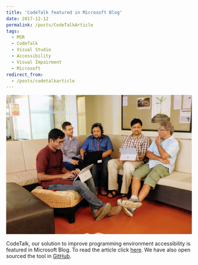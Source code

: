 ```yaml
---
title: 'CodeTalk featured in Microsoft Blog'
date: 2017-12-12
permalink: /posts/CodeTalkArticle
tags:
  - MSR
  - CodeTalk
  - Visual Studio
  - Accessibility
  - Visual Impairment
  - Microsoft
redirect_from:
  - /posts/codetalkarticle
---
```


[![CodeTalk Team](/images/posts/CodeTalkArticle.jpg)](https://www.microsoft.com/en-us/research/blog/codetalk-rethinking-ide-accessibility/)

CodeTalk, our solution to improve programming environment accessibility is featured in Microsoft Blog. To read the article click [here](https://www.microsoft.com/en-us/research/blog/codetalk-rethinking-ide-accessibility/). We have also open sourced the tool in [GitHub](https://github.com/Microsoft/CodeTalk).